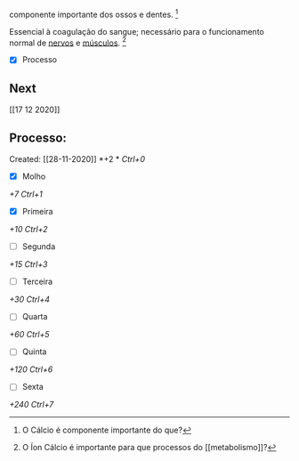 componente importante dos ossos e dentes. [^1]

[^1]: O Cálcio é componente importante do que?

Essencial à coagulação do sangue; necessário para o funcionamento normal de [nervos](Tecido%20nervoso.md) e [músculos](Tecido%20muscular.md). [^2]

[^2]: O Íon Cálcio é importante para que processos do [[metabolismo]]?


- [x] Processo 

## Next
[[17 12 2020]]
## Processo:
Created: [[28-11-2020]]
*+2 *  *Ctrl+0*
- [x] Molho  

*+7*  *Ctrl+1*

- [x] Primeira 

*+10*  *Ctrl+2*

- [ ] Segunda

*+15*  *Ctrl+3*

- [ ] Terceira 

*+30*  *Ctrl+4*

- [ ] Quarta 

*+60*  *Ctrl+5*

- [ ] Quinta 

*+120*  *Ctrl+6*

- [ ] Sexta 

*+240*  *Ctrl+7*